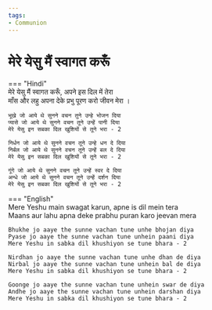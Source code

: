 ```yaml
---
tags:
- Communion
---
```


# मेरे येसु मैं स्वागत करूँ  

=== "Hindi"  
    मेरे येसु मैं स्वागत करूँ, अपने इस दिल में तेरा  
    माँस और लहु अपना देके प्रभु पूरण करो जीवन मेरा ।  

    भूखे जो आये थे सुनने वचन तुने उन्हे भोजन दिया  
    प्यासे जो आये थे सुनने वचन तूने उन्हें पानी दिया  
    मेरे येसु इन सबका दिल खुशियों से तूने भरा - 2  

    निर्धन जो आये थे सुनने वचन तूने उन्हे धन दे दिया  
    निर्बल जो आये थे सुनने वचन तूने उन्हें बल दे दिया  
    मेरे येसु इन सबका दिल खुशियों से तूने भरा - 2  

    गूंगे जो आये थे सुनने वचन तूने उन्हें स्वर दे दिया  
    अन्धे जो आये थे सुनने वचन तूने उन्हें दर्शन दिया  
    मेरे येसु इन सबका दिल खुशियों से तूने भरा - 2  

=== "English"  
    Mere Yeshu main swagat karun, apne is dil mein tera  
    Maans aur lahu apna deke prabhu puran karo jeevan mera  

    Bhukhe jo aaye the sunne vachan tune unhe bhojan diya  
    Pyase jo aaye the sunne vachan tune unhein paani diya  
    Mere Yeshu in sabka dil khushiyon se tune bhara - 2  

    Nirdhan jo aaye the sunne vachan tune unhe dhan de diya  
    Nirbal jo aaye the sunne vachan tune unhein bal de diya  
    Mere Yeshu in sabka dil khushiyon se tune bhara - 2  

    Goonge jo aaye the sunne vachan tune unhein swar de diya  
    Andhe jo aaye the sunne vachan tune unhein darshan diya  
    Mere Yeshu in sabka dil khushiyon se tune bhara - 2